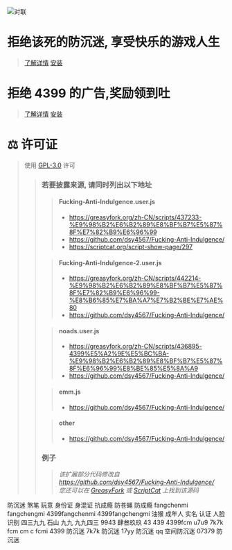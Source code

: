 ![对联](https://fcmsb250.github.io/img1.jpeg)

# 拒绝该死的防沉迷, 享受快乐的游戏人生

> [了解详情](Fucking-Anti-Indulgence.md) [安装](Fucking-Anti-Indulgence.user.js)

# 拒绝 4399 的广告,奖励领到吐

> [了解详情](noads.md) [安装](noads.user.js)

# ⚖️ 许可证

> 使用 [GPL-3.0](LICENSE.txt) 许可
>
> > ### 若要披露来源, 请同时列出以下地址
> >
> > > #### Fucking-Anti-Indulgence.user.js
> > >
> > > -   https://greasyfork.org/zh-CN/scripts/437233-%E9%98%B2%E6%B2%89%E8%BF%B7%E5%87%8F%E7%82%B9%E6%96%99
> > > -   https://github.com/dsy4567/Fucking-Anti-Indulgence/
> > > -   https://scriptcat.org/script-show-page/297
> >
> > > #### Fucking-Anti-Indulgence-2.user.js
> > >
> > > -   https://greasyfork.org/zh-CN/scripts/442214-%E9%98%B2%E6%B2%89%E8%BF%B7%E5%87%8F%E7%82%B9%E6%96%99-%E8%B6%85%E7%BA%A7%E7%B2%BE%E7%AE%80
> > > -   https://github.com/dsy4567/Fucking-Anti-Indulgence/
> >
> > > #### noads.user.js
> > >
> > > -   https://greasyfork.org/zh-CN/scripts/436895-4399%E5%A2%9E%E5%BC%BA-%E9%98%B2%E6%B2%89%E8%BF%B7%E5%87%8F%E6%96%99%E8%BE%85%E5%8A%A9
> > > -   https://github.com/dsy4567/Fucking-Anti-Indulgence/
> >
> > > #### emm.js
> > >
> > > -   https://github.com/dsy4567/Fucking-Anti-Indulgence/
> >
> > > #### other
> > >
> > > -   https://github.com/dsy4567/Fucking-Anti-Indulgence/
> >
> > ### 例子
> >
> > > _该扩展部分代码修改自 https://github.com/dsy4567/Fucking-Anti-Indulgence/_  
>>>_您还可以在 [GreasyFork](https://greasyfork.org/zh-CN/scripts/437233-%E9%98%B2%E6%B2%89%E8%BF%B7%E5%87%8F%E7%82%B9%E6%96%99) 或 [ScriptCat](https://scriptcat.org/script-show-page/297) 上找到该源码_

防沉迷 煞笔 玩意 身份证 身混证 抗成瘾 防苍蝇 防成瘾 fangchenmi fangchengmi 4399fangchenmi 4399fangchengmi 油猴 成年人 实名 认证 人脸 识别 四三九九 石山 九九 九九四三 9943 肆叁玖玖 43 439 4399fcm u7u9 7k7k fcm cm c fcmi 4399 防沉迷 7k7k 防沉迷 17yy 防沉迷 qq 空间防沉迷 07379 防沉迷
